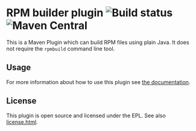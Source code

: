 
# RPM builder plugin ![Build status](https://api.travis-ci.org/ctron/rpm-builder.svg "Travis Build Status") ![Maven Central](https://img.shields.io/maven-central/v/de.dentrassi.maven/rpm.svg "Maven Central Status")

This is a Maven Plugin which can build RPM files using plain Java.
It does not require the `rpmbuild` command line tool.

## Usage

For more information about how to use this plugin see
[the documentation](https://ctron.github.io/rpm-builder).

## License

This plugin is open source and licensed under the EPL. See also [license.html](license.html).